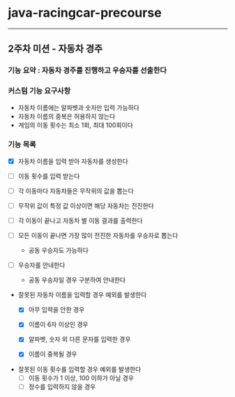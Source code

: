 # java-racingcar-precourse

---

## 2주차 미션 - 자동차 경주
### 기능 요약 : 자동차 경주를 진행하고 우승자를 선출한다
### 커스텀 기능 요구사항
- 자동차 이름에는 알파벳과 숫자만 입력 가능하다
- 자동차 이름의 중복은 허용하지 않는다
- 게임의 이동 횟수는 최소 1회, 최대 100회이다
### 기능 목록
- [x] 자동차 이름을 입력 받아 자동차를 생성한다
  

- [ ] 이동 횟수를 입력 받는다
   

- [ ] 각 이동마다 자동차들은 무작위의 값을 뽑는다
  

- [ ] 무작위 값이 특정 값 이상이면 해당 자동차는 전진한다
  

- [ ] 각 이동이 끝나고 자동차 별 이동 결과를 출력한다
  

- [ ] 모든 이동이 끝나면 가장 많이 전진한 자동차를 우승자로 뽑는다
  - 공동 우승자도 가능하다
  

- [ ] 우승자를 안내한다
  - 공동 우승자일 경우 구분하여 안내한다
  

- 잘못된 자동차 이름을 입력할 경우 예외를 발생한다
  - [x] 아무 입력을 안한 경우
  - [x] 이름이 6자 이상인 경우
  - [x] 알파벳, 숫자 외 다른 문자를 입력한 경우
  - [x] 이름이 중복될 경우
  

- 잘못된 이동 횟수를 입력할 경우 예외를 발생한다
  - [ ] 이동 횟수가 1 이상, 100 이하가 아닐 경우
  - [ ] 정수를 입력하지 않을 경우